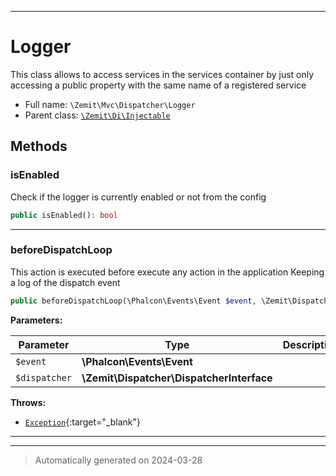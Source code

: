 ***

# Logger

This class allows to access services in the services container by just only
accessing a public property with the same name of a registered service



* Full name: `\Zemit\Mvc\Dispatcher\Logger`
* Parent class: [`\Zemit\Di\Injectable`](../../Di/Injectable.md)




## Methods


### isEnabled

Check if the logger is currently enabled or not from the config

```php
public isEnabled(): bool
```












***

### beforeDispatchLoop

This action is executed before execute any action in the application
Keeping a log of the dispatch event

```php
public beforeDispatchLoop(\Phalcon\Events\Event $event, \Zemit\Dispatcher\DispatcherInterface $dispatcher): void
```








**Parameters:**

| Parameter | Type | Description |
|-----------|------|-------------|
| `$event` | **\Phalcon\Events\Event** |  |
| `$dispatcher` | **\Zemit\Dispatcher\DispatcherInterface** |  |




**Throws:**

- [`Exception`](https://docs.phalcon.io/latest/api/){:target="_blank"}



***


***
> Automatically generated on 2024-03-28
